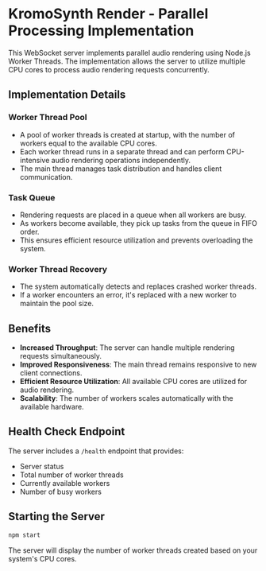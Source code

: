 # KromoSynth Render - Parallel Processing Implementation

This WebSocket server implements parallel audio rendering using Node.js Worker Threads. The implementation allows the server to utilize multiple CPU cores to process audio rendering requests concurrently.

## Implementation Details

### Worker Thread Pool

- A pool of worker threads is created at startup, with the number of workers equal to the available CPU cores.
- Each worker thread runs in a separate thread and can perform CPU-intensive audio rendering operations independently.
- The main thread manages task distribution and handles client communication.

### Task Queue

- Rendering requests are placed in a queue when all workers are busy.
- As workers become available, they pick up tasks from the queue in FIFO order.
- This ensures efficient resource utilization and prevents overloading the system.

### Worker Thread Recovery

- The system automatically detects and replaces crashed worker threads.
- If a worker encounters an error, it's replaced with a new worker to maintain the pool size.

## Benefits

- **Increased Throughput**: The server can handle multiple rendering requests simultaneously.
- **Improved Responsiveness**: The main thread remains responsive to new client connections.
- **Efficient Resource Utilization**: All available CPU cores are utilized for audio rendering.
- **Scalability**: The number of workers scales automatically with the available hardware.

## Health Check Endpoint

The server includes a `/health` endpoint that provides:
- Server status
- Total number of worker threads
- Currently available workers
- Number of busy workers

## Starting the Server

```bash
npm start
```

The server will display the number of worker threads created based on your system's CPU cores.
